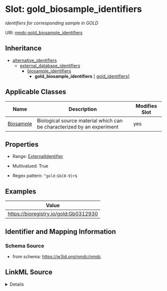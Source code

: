 # Slot: gold_biosample_identifiers


_identifiers for corresponding sample in GOLD_



URI: [nmdc:gold_biosample_identifiers](https://w3id.org/nmdc/gold_biosample_identifiers)




## Inheritance

* [alternative_identifiers](alternative_identifiers.md)
    * [external_database_identifiers](external_database_identifiers.md)
        * [biosample_identifiers](biosample_identifiers.md)
            * **gold_biosample_identifiers** [ [gold_identifiers](gold_identifiers.md)]





## Applicable Classes

| Name | Description | Modifies Slot |
| --- | --- | --- |
[Biosample](Biosample.md) | Biological source material which can be characterized by an experiment |  yes  |







## Properties

* Range: [ExternalIdentifier](ExternalIdentifier.md)

* Multivalued: True

* Regex pattern: `^gold:Gb[0-9]+$`






## Examples

| Value |
| --- |
| https://bioregistry.io/gold:Gb0312930 |

## Identifier and Mapping Information







### Schema Source


* from schema: https://w3id.org/nmdc/nmdc




## LinkML Source

<details>
```yaml
name: gold_biosample_identifiers
description: identifiers for corresponding sample in GOLD
examples:
- value: https://bioregistry.io/gold:Gb0312930
from_schema: https://w3id.org/nmdc/nmdc
rank: 1000
is_a: biosample_identifiers
mixins:
- gold_identifiers
multivalued: true
alias: gold_biosample_identifiers
domain_of:
- Biosample
range: external_identifier
pattern: ^gold:Gb[0-9]+$

```
</details>